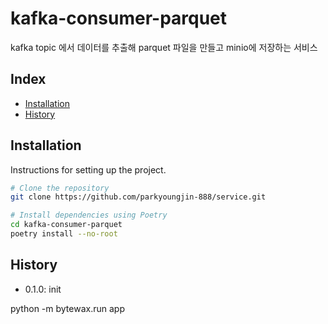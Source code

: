 # kafka-consumer-parquet

kafka topic 에서 데이터를 추출해 parquet 파일을 만들고 minio에 저장하는 서비스

## Index

- [Installation](#installation)
- [History](#History)

## Installation

Instructions for setting up the project.

```bash
# Clone the repository
git clone https://github.com/parkyoungjin-888/service.git

# Install dependencies using Poetry
cd kafka-consumer-parquet
poetry install --no-root
```

## History
+ 0.1.0: init

python -m bytewax.run app
